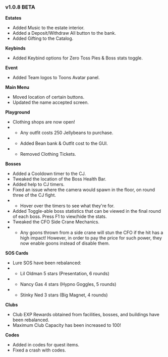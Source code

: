 ### v1.0.8 BETA
**Estates**
- Added Music to the estate interior.
- Added a Deposit/Withdraw All button to the bank.
- Added Gifting to the Catalog.

**Keybinds**
- Added Keybind options for Zero Toss Pies & Boss stats toggle.

**Event**
- Added Team logos to Toons Avatar panel.

**Main Menu**
- Moved location of certain buttons.
- Updated the name accepted screen.

**Playground**
- Clothing shops are now open!
- - Any outfit costs 250 Jellybeans to purchase.
- - Added Bean bank & Outfit cost to the GUI.
- - Removed Clothing Tickets.

**Bosses**
- Added a Cooldown timer to the CJ.
- Tweaked the location of the Boss Health Bar.
- Added help to CJ timers.
- Fixed an issue where the camera would spawn in the floor, on round three of the CJ fight.
- - Hover over the timers to see what they're for.
- Added Toggle-able boss statistics that can be viewed in the final round of each boss. Press F1 to view/hide the stats.
- Tweaked the CFO Side Crane Mechanics.
- - Any goons thrown from a side crane will stun the CFO if the hit has a high impact! However, in order to pay the price for such power, they now enable goons instead of disable them.

**SOS Cards**
- Lure SOS have been rebalanced:
- - Lil Oldman 5 stars (Presentation, 6 rounds)
- - Nancy Gas 4 stars (Hypno Goggles, 5 rounds)
- - Stinky Ned 3 stars (Big Magnet, 4 rounds)

**Clubs**
- Club EXP Rewards obtained from facilities, bosses, and buildings have been rebalanced.
- Maximum Club Capacity has been increased to 100!

**Codes**
- Added in codes for quest items.
- Fixed a crash with codes.
